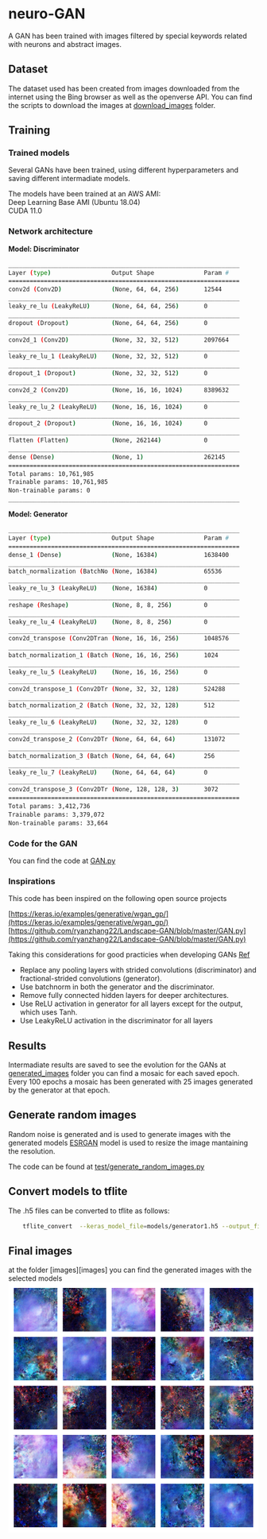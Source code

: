 # neuro-GAN
A GAN has been trained with images filtered by special keywords related with neurons and abstract images.  

## Dataset 
The dataset used has been created from images downloaded from the internet using the Bing browser as well as the openverse API. 
You can find the scripts to download the images at [download_images](download_images) folder. 

## Training 

### Trained models
Several GANs have been trained, using different hyperparameters and saving different intermadiate models.

The models have been trained at an AWS AMI:     
Deep Learning Base AMI (Ubuntu 18.04)     
CUDA 11.0 


### Network architecture 

**Model: Discriminator**
```bash
_________________________________________________________________
Layer (type)                 Output Shape              Param #   
=================================================================
conv2d (Conv2D)              (None, 64, 64, 256)       12544     
_________________________________________________________________
leaky_re_lu (LeakyReLU)      (None, 64, 64, 256)       0         
_________________________________________________________________
dropout (Dropout)            (None, 64, 64, 256)       0         
_________________________________________________________________
conv2d_1 (Conv2D)            (None, 32, 32, 512)       2097664   
_________________________________________________________________
leaky_re_lu_1 (LeakyReLU)    (None, 32, 32, 512)       0         
_________________________________________________________________
dropout_1 (Dropout)          (None, 32, 32, 512)       0         
_________________________________________________________________
conv2d_2 (Conv2D)            (None, 16, 16, 1024)      8389632   
_________________________________________________________________
leaky_re_lu_2 (LeakyReLU)    (None, 16, 16, 1024)      0         
_________________________________________________________________
dropout_2 (Dropout)          (None, 16, 16, 1024)      0         
_________________________________________________________________
flatten (Flatten)            (None, 262144)            0         
_________________________________________________________________
dense (Dense)                (None, 1)                 262145    
=================================================================
Total params: 10,761,985
Trainable params: 10,761,985
Non-trainable params: 0
_________________________________________________________________
```

**Model: Generator**

```bash
_________________________________________________________________
Layer (type)                 Output Shape              Param #   
=================================================================
dense_1 (Dense)              (None, 16384)             1638400   
_________________________________________________________________
batch_normalization (BatchNo (None, 16384)             65536     
_________________________________________________________________
leaky_re_lu_3 (LeakyReLU)    (None, 16384)             0         
_________________________________________________________________
reshape (Reshape)            (None, 8, 8, 256)         0         
_________________________________________________________________
leaky_re_lu_4 (LeakyReLU)    (None, 8, 8, 256)         0         
_________________________________________________________________
conv2d_transpose (Conv2DTran (None, 16, 16, 256)       1048576   
_________________________________________________________________
batch_normalization_1 (Batch (None, 16, 16, 256)       1024      
_________________________________________________________________
leaky_re_lu_5 (LeakyReLU)    (None, 16, 16, 256)       0         
_________________________________________________________________
conv2d_transpose_1 (Conv2DTr (None, 32, 32, 128)       524288    
_________________________________________________________________
batch_normalization_2 (Batch (None, 32, 32, 128)       512       
_________________________________________________________________
leaky_re_lu_6 (LeakyReLU)    (None, 32, 32, 128)       0         
_________________________________________________________________
conv2d_transpose_2 (Conv2DTr (None, 64, 64, 64)        131072    
_________________________________________________________________
batch_normalization_3 (Batch (None, 64, 64, 64)        256       
_________________________________________________________________
leaky_re_lu_7 (LeakyReLU)    (None, 64, 64, 64)        0         
_________________________________________________________________
conv2d_transpose_3 (Conv2DTr (None, 128, 128, 3)       3072      
=================================================================
Total params: 3,412,736
Trainable params: 3,379,072
Non-trainable params: 33,664
```

### Code for the GAN
You can find the code at [GAN.py](GAN.py)

### Inspirations 

This code has been inspired on the following open source projects 

[https://keras.io/examples/generative/wgan_gp/](https://keras.io/examples/generative/wgan_gp/) 
[https://github.com/ryanzhang22/Landscape-GAN/blob/master/GAN.py](https://github.com/ryanzhang22/Landscape-GAN/blob/master/GAN.py)

Taking this considerations for good practicies when developing GANs [Ref](https://arxiv.org/pdf/1511.06434v2.pdf)
- Replace any pooling layers with strided convolutions (discriminator) and fractional-strided
convolutions (generator).
- Use batchnorm in both the generator and the discriminator.
- Remove fully connected hidden layers for deeper architectures.
- Use ReLU activation in generator for all layers except for the output, which uses Tanh.
- Use LeakyReLU activation in the discriminator for all layers

## Results 
Intermadiate results are saved to see the evolution for the GANs
at [generated_images](generated_images) folder you can find a mosaic for each saved epoch.     
Every 100 epochs a mosaic has been generated with 25 images generated by the generator at that epoch. 

## Generate random images 
Random noise is generated and is used to generate images with the generated models
[ESRGAN](https://www.tensorflow.org/hub/tutorials/image_enhancing) model is used to resize the image mantaining the resolution. 

The code can be found at [test/generate_random_images.py](test/generate_random_images.py)

## Convert models to tflite
The .h5 files can be converted to tflite as follows: 
```bash
	tflite_convert  --keras_model_file=models/generator1.h5 --output_file=models-tflite/generator1.tflite
```
## Final images 
at the folder [images][images] you can find the generated images with the selected models 
![19_6400.png](images/19_6400.png)